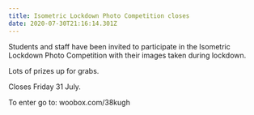```yaml
---
title: Isometric Lockdown Photo Competition closes
date: 2020-07-30T21:16:14.301Z
---
```

Students and staff have been invited to participate in the Isometric Lockdown Photo Competition with their images taken during lockdown. 

Lots of prizes up for grabs. 

Closes Friday 31 July.

To enter go to: woobox.com/38kugh
